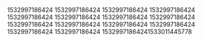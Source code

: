 1532997186424
1532997186424
1532997186424
1532997186424
1532997186424
1532997186424
1532997186424
1532997186424
1532997186424
1532997186424
1532997186424
1532997186424
1532997186424
1532997186424
15329971864241533011445778